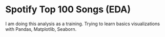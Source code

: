 # Spotify Top 100 Songs (EDA)
I am doing this analysis as a training. Trying to learn basics visualizations with Pandas, Matplotlib, Seaborn. 
